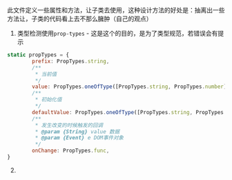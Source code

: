 


此文件定义一些属性和方法，让子类去使用，这种设计方法的好处是：抽离出一些方法让，子类的代码看上去不那么臃肿（自己的观点）



1. 类型检测使用`prop-types` - 这是这个的目的，是为了类型规范，若错误会有提示

```js
static propTypes = {
        prefix: PropTypes.string,
        /**
         * 当前值
         */
        value: PropTypes.oneOfType([PropTypes.string, PropTypes.number]),
        /**
         * 初始化值
         */
        defaultValue: PropTypes.oneOfType([PropTypes.string, PropTypes.number]),
        /**
         * 发生改变的时候触发的回调
         * @param {String} value 数据
         * @param {Event} e DOM事件对象
         */
        onChange: PropTypes.func,
}        
```


2. 






